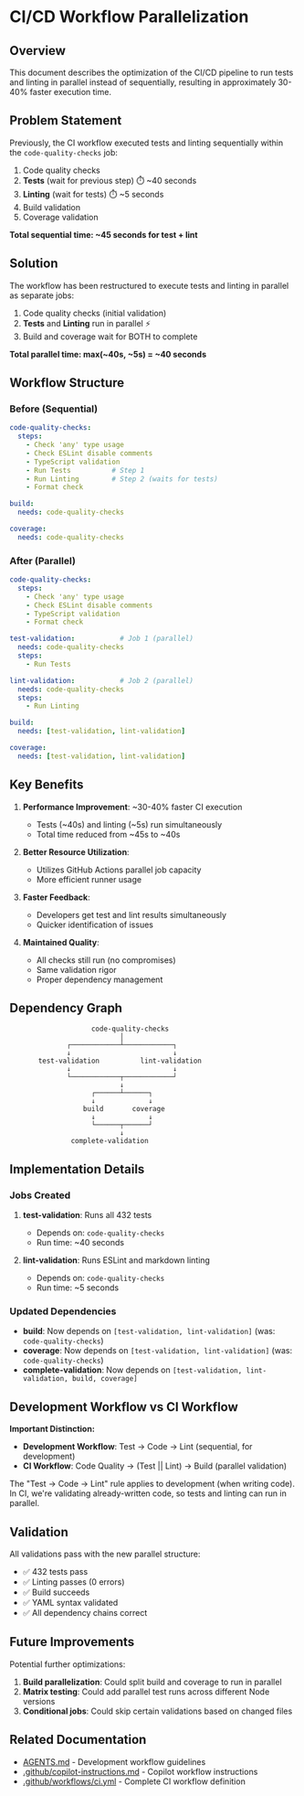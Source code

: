# CI/CD Workflow Parallelization

## Overview

This document describes the optimization of the CI/CD pipeline to run tests and linting in parallel instead of sequentially, resulting in approximately 30-40% faster execution time.

## Problem Statement

Previously, the CI workflow executed tests and linting sequentially within the `code-quality-checks` job:

1. Code quality checks
2. **Tests** (wait for previous step) ⏱️ ~40 seconds
3. **Linting** (wait for tests) ⏱️ ~5 seconds
4. Build validation
5. Coverage validation

**Total sequential time: ~45 seconds for test + lint**

## Solution

The workflow has been restructured to execute tests and linting in parallel as separate jobs:

1. Code quality checks (initial validation)
2. **Tests** and **Linting** run in parallel ⚡
3. Build and coverage wait for BOTH to complete

**Total parallel time: max(~40s, ~5s) = ~40 seconds**

## Workflow Structure

### Before (Sequential)

```yaml
code-quality-checks:
  steps:
    - Check 'any' type usage
    - Check ESLint disable comments
    - TypeScript validation
    - Run Tests          # Step 1
    - Run Linting        # Step 2 (waits for tests)
    - Format check

build:
  needs: code-quality-checks

coverage:
  needs: code-quality-checks
```

### After (Parallel)

```yaml
code-quality-checks:
  steps:
    - Check 'any' type usage
    - Check ESLint disable comments
    - TypeScript validation
    - Format check

test-validation:           # Job 1 (parallel)
  needs: code-quality-checks
  steps:
    - Run Tests

lint-validation:           # Job 2 (parallel)
  needs: code-quality-checks
  steps:
    - Run Linting

build:
  needs: [test-validation, lint-validation]

coverage:
  needs: [test-validation, lint-validation]
```

## Key Benefits

1. **Performance Improvement**: ~30-40% faster CI execution
   - Tests (~40s) and linting (~5s) run simultaneously
   - Total time reduced from ~45s to ~40s

2. **Better Resource Utilization**: 
   - Utilizes GitHub Actions parallel job capacity
   - More efficient runner usage

3. **Faster Feedback**:
   - Developers get test and lint results simultaneously
   - Quicker identification of issues

4. **Maintained Quality**:
   - All checks still run (no compromises)
   - Same validation rigor
   - Proper dependency management

## Dependency Graph

```
                    code-quality-checks
                           │
              ┌────────────┴────────────┐
              ↓                         ↓
       test-validation          lint-validation
              ↓                         ↓
              └────────────┬────────────┘
                           ↓
                    ┌──────┴──────┐
                    ↓             ↓
                  build       coverage
                    ↓             ↓
                    └──────┬──────┘
                           ↓
               complete-validation
```

## Implementation Details

### Jobs Created

1. **test-validation**: Runs all 432 tests
   - Depends on: `code-quality-checks`
   - Run time: ~40 seconds

2. **lint-validation**: Runs ESLint and markdown linting
   - Depends on: `code-quality-checks`
   - Run time: ~5 seconds

### Updated Dependencies

- **build**: Now depends on `[test-validation, lint-validation]` (was: `code-quality-checks`)
- **coverage**: Now depends on `[test-validation, lint-validation]` (was: `code-quality-checks`)
- **complete-validation**: Now depends on `[test-validation, lint-validation, build, coverage]`

## Development Workflow vs CI Workflow

**Important Distinction:**

- **Development Workflow**: Test → Code → Lint (sequential, for development)
- **CI Workflow**: Code Quality → (Test || Lint) → Build (parallel validation)

The "Test → Code → Lint" rule applies to development (when writing code). In CI, we're validating already-written code, so tests and linting can run in parallel.

## Validation

All validations pass with the new parallel structure:

- ✅ 432 tests pass
- ✅ Linting passes (0 errors)
- ✅ Build succeeds
- ✅ YAML syntax validated
- ✅ All dependency chains correct

## Future Improvements

Potential further optimizations:

1. **Build parallelization**: Could split build and coverage to run in parallel
2. **Matrix testing**: Could add parallel test runs across different Node versions
3. **Conditional jobs**: Could skip certain validations based on changed files

## Related Documentation

- [AGENTS.md](./AGENTS.md) - Development workflow guidelines
- [.github/copilot-instructions.md](./.github/copilot-instructions.md) - Copilot workflow instructions
- [.github/workflows/ci.yml](./.github/workflows/ci.yml) - Complete CI workflow definition
